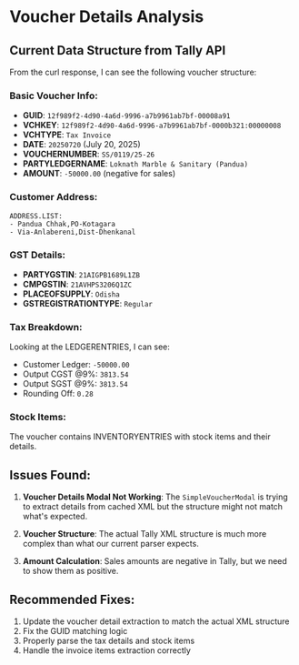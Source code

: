 # Voucher Details Analysis

## Current Data Structure from Tally API

From the curl response, I can see the following voucher structure:

### Basic Voucher Info:
- **GUID**: `12f989f2-4d90-4a6d-9996-a7b9961ab7bf-00008a91`
- **VCHKEY**: `12f989f2-4d90-4a6d-9996-a7b9961ab7bf-0000b321:00000008`
- **VCHTYPE**: `Tax Invoice`
- **DATE**: `20250720` (July 20, 2025)
- **VOUCHERNUMBER**: `SS/0119/25-26`
- **PARTYLEDGERNAME**: `Loknath Marble & Sanitary (Pandua)`
- **AMOUNT**: `-50000.00` (negative for sales)

### Customer Address:
```
ADDRESS.LIST:
- Pandua Chhak,PO-Kotagara
- Via-Anlabereni,Dist-Dhenkanal
```

### GST Details:
- **PARTYGSTIN**: `21AIGPB1689L1ZB`
- **CMPGSTIN**: `21AVHPS3206Q1ZC`
- **PLACEOFSUPPLY**: `Odisha`
- **GSTREGISTRATIONTYPE**: `Regular`

### Tax Breakdown:
Looking at the LEDGERENTRIES, I can see:
- Customer Ledger: `-50000.00`
- Output CGST @9%: `3813.54`
- Output SGST @9%: `3813.54`
- Rounding Off: `0.28`

### Stock Items:
The voucher contains INVENTORYENTRIES with stock items and their details.

## Issues Found:

1. **Voucher Details Modal Not Working**: The `SimpleVoucherModal` is trying to extract details from cached XML but the structure might not match what's expected.

2. **Voucher Structure**: The actual Tally XML structure is much more complex than what our current parser expects.

3. **Amount Calculation**: Sales amounts are negative in Tally, but we need to show them as positive.

## Recommended Fixes:

1. Update the voucher detail extraction to match the actual XML structure
2. Fix the GUID matching logic
3. Properly parse the tax details and stock items
4. Handle the invoice items extraction correctly
